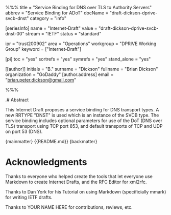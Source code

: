 %%%
title = "Service Binding for DNS over TLS to Authority Servers"
abbrev = "Service Binding for ADoT"
docName = "draft-dickson-dprive-svcb-dnst"
category = "info"

[seriesInfo]
name = "Internet-Draft"
value = "draft-dickson-dprive-svcb-dnst-00"
stream = "IETF"
status = "standard"


ipr = "trust200902"
area = "Operations"
workgroup = "DPRIVE Working Group"
keyword = ["Internet-Draft"]

[pi]
toc = "yes"
sortrefs = "yes"
symrefs = "yes"
stand_alone = "yes"

[[author]]
initials = "B."
surname = "Dickson"
fullname = "Brian Dickson"
organization = "GoDaddy"
  [author.address]
  email = "brian.peter.dickson@gmail.com"

%%%


.# Abstract

This Internet Draft proposes a service binding for DNS transport types. A new RRTYPE "DNST" is used which is an instance of the SVCB type.
The service binding includes optional parameters for use of the DoT (DNS over TLS) transport using TCP port 853, and default transports of TCP and UDP on port 53 (DNS).

{mainmatter}
{{README.md}}
{backmatter}

# Acknowledgments

Thanks to everyone who helped create the tools that let everyone use Markdown to create 
Internet Drafts, and the RFC Editor for xml2rfc.

Thanks to Dan York for his Tutorial on using Markdown (specificially mmark) for writing IETF drafts.

Thanks to YOUR NAME HERE for contributions, reviews, etc.

